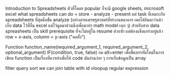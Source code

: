 Introduction to Spreadsheets 
ตัวที่โคตร popular ก็จะมี google sheets, microsoft excel 
what spreadsheets can do = store - analyze - present 
แต่ task ที่เหมาะกับ spreadsheets ที่สุดคือขั้น analyze (อย่างสายเศรษฐศาสตร์ที่ทำงานธนาคาร เคยได้ยินมาว่าเค้าเก็บ data ไว้ที่อื่น excel แค่ไว้ดูดมาส่วนนึงเพื่อมาทำ math model เฉย ๆ) 
สำหรับสาย data spreasheets เป็น skill prerequisite ที่จะไม่อยู่ใน resume ด้วยซ้ำ แต่ต้องแข็งแกร่งอยู่แล้ว 
row = x-axis, column = y-axis ("คอตั้ง") 

Function 
function_name(required_argument_1, required_argument_2, optional_argument) 
IF(condition, true, false) 
กด alt+enter เพื่อขึ้นบรรทัดใหม่ในการเขียน function เป็นเรื่องที่ควรทำเพื่อให้ code มันอ่านง่าย ๆ 
การเก็บข้อมูลเป็น array 

filter 
query 
sort 
we can join table with id 
vloopup 
regular expression 
